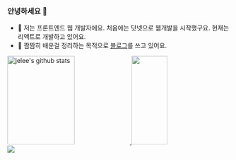 ### 안녕하세요 👋

- 💬 저는 프론트엔드 웹 개발자에요. 처음에는 닷넷으로 웹개발을 시작했구요. 현재는 리액트로 개발하고 있어요.   
- 🌱 짬짬히 배운걸 정리하는 목적으로 <a href="https://jelee603.github.io/" target="_blank">블로그</a>를 쓰고 있어요. 

<div>
<a href="https://github.com/jelee603">
 <img height=200 style="width: 55%" src="https://github-readme-stats.vercel.app/api?username=jelee603&show_icons=true&include_all_commits=true&hide=stars&count_private=true&hide_border=true&bg_color=30,7F7FD5,86A8E7,91eae4&title_color=fff&text_color=fff" alt="jelee's github stats" />
</a>
<a href="https://github.com/jelee603">
 <img height=200 style="width: 40%" src="https://github-readme-stats.vercel.app/api/top-langs/?username=jelee603&exclude_repo=jelee603.github.io&layout=compact&hide_border=true&bg_color=30,91eae4,86A8E7&title_color=fff&text_color=fff" />
</a>
</div>

<div>
<a href="https://github.com/anuraghazra/github-readme-stats">
  <img align="center" src="https://github-readme-stats.vercel.app/api/pin/?username=jelee603&repo=vanilla-js" />
</a>
</div>
